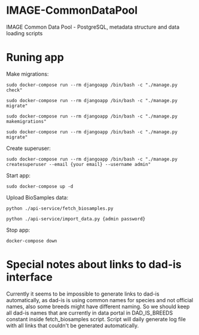 # IMAGE-CommonDataPool
IMAGE Common Data Pool - PostgreSQL, metadata structure and data loading scripts

# Runing app


Make migrations:

```sudo docker-compose run --rm djangoapp /bin/bash -c "./manage.py check"```

```sudo docker-compose run --rm djangoapp /bin/bash -c "./manage.py migrate"```

```sudo docker-compose run --rm djangoapp /bin/bash -c "./manage.py makemigrations"```

```sudo docker-compose run --rm djangoapp /bin/bash -c "./manage.py migrate"```

Create superuser:

```sudo docker-compose run --rm djangoapp /bin/bash -c "./manage.py createsuperuser --email {your email} --username admin"```

Start app:

```sudo docker-compose up -d```

Upload BioSamples data:

```python ./api-service/fetch_biosamples.py```

```python ./api-service/import_data.py {admin password}```

Stop app:

```docker-compose down```

# Special notes about links to dad-is interface

Currently it seems to be impossible to generate links to dad-is automatically, 
as dad-is is using common names for species and not official names, also some
breeds might have different naming. So we should keep all dad-is names that
are currently in data portal in DAD_IS_BREEDS constant inside fetch_biosamples
script. Script will daily generate log file with all links that couldn't be
generated automatically.

 
